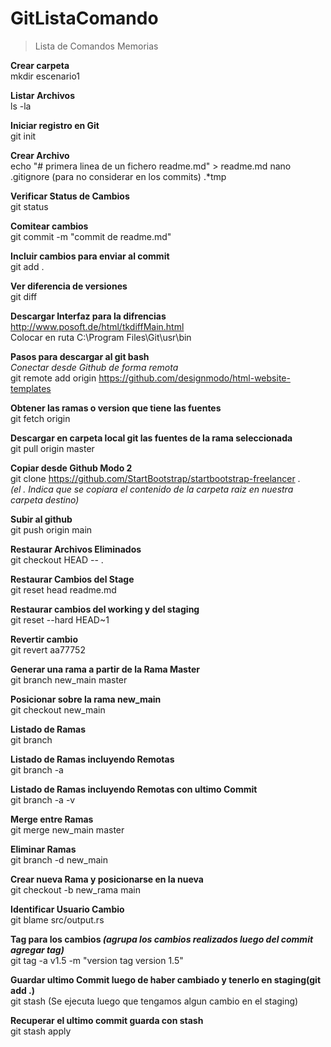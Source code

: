 # GitListaComando
> Lista de Comandos Memorias

**Crear carpeta**  
mkdir escenario1

**Listar Archivos**  
ls -la

**Iniciar registro en Git**  
git init

**Crear Archivo**  
echo "# primera linea de un fichero readme.md" > readme.md
nano .gitignore (para no considerar en los commits)
.*tmp

**Verificar Status de Cambios**  
git status

**Comitear cambios**  
git commit -m "commit de readme.md"

**Incluir cambios para enviar al commit**  
git add .

**Ver diferencia de versiones**  
git diff

**Descargar Interfaz para la difrencias**  
http://www.posoft.de/html/tkdiffMain.html  
Colocar en ruta C:\Program Files\Git\usr\bin

**Pasos para descargar al git  bash**  
_Conectar desde Github de forma remota_  
git remote add origin https://github.com/designmodo/html-website-templates

**Obtener las ramas o version que tiene las fuentes**  
git fetch origin

**Descargar en carpeta local git las fuentes de la rama seleccionada**  
git pull origin master

**Copiar desde Github Modo 2**  
git clone https://github.com/StartBootstrap/startbootstrap-freelancer .  
_(el . Indica que se copiara el contenido de la carpeta raiz en nuestra carpeta destino)_

**Subir al github**  
git push origin main

**Restaurar Archivos Eliminados**  
git checkout HEAD -- .

**Restaurar Cambios del Stage**  
git reset head readme.md

**Restaurar cambios del working y del staging**  
git reset --hard HEAD~1 

**Revertir cambio**  
git revert aa77752

**Generar una rama a partir de la Rama Master**  
git branch new_main master

**Posicionar sobre la rama new_main**  
git checkout new_main

**Listado de Ramas**  
git branch

**Listado de Ramas incluyendo Remotas**  
git branch -a

**Listado de Ramas incluyendo Remotas  con ultimo Commit**  
git branch -a -v

**Merge entre Ramas**  
git merge new_main master

**Eliminar Ramas**  
git branch -d new_main

**Crear nueva Rama y posicionarse en la nueva**  
git checkout -b new_rama main

**Identificar Usuario Cambio**  
git blame src/output.rs

**Tag para los cambios _(agrupa los cambios realizados luego del commit agregar tag)_**  
git tag -a v1.5 -m "version tag version 1.5"

**Guardar ultimo Commit luego de haber cambiado y tenerlo en staging(git add .)**  
git stash (Se ejecuta luego que tengamos algun cambio en el staging)

**Recuperar el ultimo commit guarda con stash**  
git stash apply

